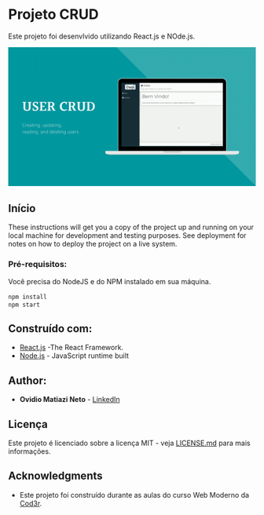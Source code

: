 # Projeto CRUD


Este projeto foi desenvlvido utilizando React.js e NOde.js.

![Preview](https://github.com/omnweb/React-Crud/blob/master/React%20crud.gif?raw=true)

## Início

These instructions will get you a copy of the project up and running on your local machine for development and testing purposes. See deployment for notes on how to deploy the project on a live system.

### Pré-requisitos:

Você precisa do NodeJS e do NPM instalado em sua máquina.

```
npm install
npm start
```

## Construído com:

* [React.js](https://pt-br.reactjs.org/) -The React Framework.
* [Node.js](https://nodejs.org/en/) - JavaScript runtime built


## Author:

* **Ovidio Matiazi Neto** - [LinkedIn](https://www.linkedin.com/in/ovidio-matiazi-neto-38a937130/)


## Licença

Este projeto é licenciado sobre a licença MIT - veja [LICENSE.md](LICENSE.md) para mais informações.

## Acknowledgments

* Este projeto foi construído durante as aulas do curso Web Moderno da [Cod3r](https://github.com/cod3rcursos).
